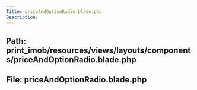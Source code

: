 ```yaml
---
Title: priceAndOptionRadio.blade.php
Description:
---
```


## Path: print_imob/resources/views/layouts/components/priceAndOptionRadio.blade.php
## File: priceAndOptionRadio.blade.php
